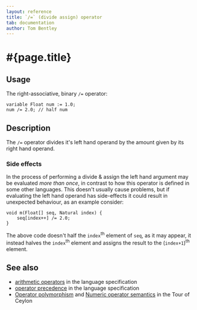 ```yaml
---
layout: reference
title: `/=` (divide assign) operator
tab: documentation
author: Tom Bentley
---
```


# #{page.title}

## Usage 

The right-associative, binary `/=` operator:

    variable Float num := 1.0;
    num /= 2.0; // half num 

## Description

The `/=` operator divides it's left hand operand by the amount given by 
its right hand operand. 

### Side effects

In the process of performing a divide & assign the left hand argument 
may be evaluated *more than once*, in contrast to how this operator is defined
in some other languages. This doesn't usually cause problems, but if evaluating
the left hand operand has side-effects it could result in unexpected behaviour,
as an example consider:

    void m(Float[] seq, Natural index) {
        seq[index++] /= 2.0;
    }

The above code doesn't half the `index`<sup>th</sup> element of `seq`, as it 
may appear, it instead halves the `index`<sup>th</sup> element and 
assigns the result to the (`index+1`)<sup>th</sup> element.

## See also

* [arithmetic operators](#{site.urls.spec}#arithmetic) in the 
  language specification
* [operator precedence](#{site.urls.spec}#operatorprecedence) in the 
  language specification
* [Operator polymorphism](/documentation/tour/language-module/#operator_polymorphism) 
  and 
  [Numeric operator semantics](/documentation/tour/language-module/#numeric_operator_semantics) 
  in the Tour of Ceylon
